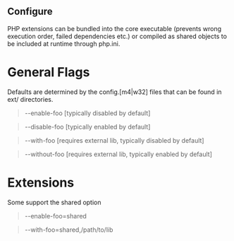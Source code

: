 Configure
---------

PHP extensions can be bundled into the core executable (prevents wrong execution order, failed dependencies etc.) or compiled as shared objects to be included at runtime through php.ini.

General Flags
=============

Defaults are determined by the config.[m4|w32] files that can be found in ext/<name> directories.

> --enable-foo [typically disabled by default]

> --disable-foo [typically enabled by default]

> --with-foo [requires external lib, typically disabled by default]

> --without-foo [requires external lib, typically enabled by default]

Extensions
==========

Some support the shared option

> --enable-foo=shared

> --with-foo=shared,/path/to/lib
